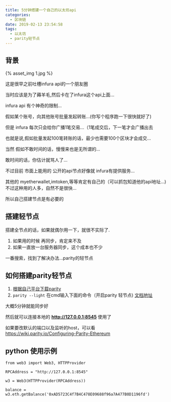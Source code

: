 ```yaml
---
title: 5分钟搭建一个自己的以太坊api
categories:
  - 区块链
date: 2019-02-13 23:54:58
tags:
  - 以太坊
  - parity轻节点
---
```


## 背景

{% asset_img 1.jpg  %}

这是很早之前吐槽infura api的一个朋友圈

当时应该是为了薅羊毛,然后卡在了infura这个api上面...

infura api 有个神奇的限制...

假如某个账号，向其他账号批量发起转账...(你写个程序跑一下很快就好了)

但是 infura 每次只会给你广播1笔交易...（1笔成交后，下一笔才会广播出去

也就是说,假如批量发起100笔转账的话，最少也需要100个区块才会成交...

当然 假如不敢时间的话，慢慢来也是无所谓的...

敢时间的话，你估计就骂人了...

不过目前 市面上能用的 公开的api节点好像就 infura有提供服务...

其他的 myetherwallet,imtoken,等等肯定有自己的（可以抓包知道他的api地址...) 不过这种用的人多，自然不是很快...

所以自己搭建节点是有必要的

## 搭建轻节点

搭建全节点的话，如果就偶尔用一下，就很不实际了.

1. 如果用的时候 再同步，肯定来不及
2. 如果一直放一台服务器同步，这个成本也不少

一番搜索，找到了解决办法...parity的轻节点

## 如何搭建parity轻节点

1. [根据自己平台下载parity](https://github.com/paritytech/parity-ethereum/releases)
2. `parity --light` 在cmd输入下面的命令（开启parity 轻节点)  [文档地址](https://wiki.parity.io/Light-Client)

大概5分钟就能同步好

然后就可以连接本地的 **http://127.0.0.1:8545** 使用了

如果要改默认的端口以及监听的host，可以看 https://wiki.parity.io/Configuring-Parity-Ethereum

## python 使用示例

```
from web3 import Web3, HTTPProvider

RPCAddress = "http://127.0.0.1:8545"

w3 = Web3(HTTPProvider(RPCAddress))

balance = w3.eth.getBalance('0xAD5723C4f7B4C478E09688f96a7A477B0D1196fd')
```